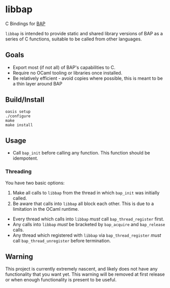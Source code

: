# libbap
C Bindings for [BAP](https://github.com/BinaryAnalysisPlatform/bap)

`libbap` is intended to provide static and shared library versions of BAP as a series of C functions, suitable to be called from other languages.

## Goals
* Export most (if not all) of BAP's capabilities to C.
* Require no OCaml tooling or libraries once installed.
* Be relatively efficient - avoid copies where possible, this is meant to be a thin layer around BAP

## Build/Install
```
oasis setup
./configure
make
make install
```

## Usage
 * Call `bap_init` before calling any function. This function should be idempotent.
### Threading
You have two basic options:
 1. Make all calls to `libbap` from the thread in which `bap_init` was initially called.
 2. Be aware that calls into `libbap` all block each other. This is due to a limitation in the OCaml runtime.
   * Every thread which calls into `libbap` *must* call `bap_thread_register` first.
   * Any calls into `libbap` *must* be bracketed by `bap_acquire` and `bap_release` calls.
   * Any thread which registered with `libbap` via `bap_thread_register` *must* call `bap_thread_unregister` before termination.

## Warning
This project is currently extremely nascent, and likely does not have any functionality that you want yet.
This warning will be removed at first release or when enough functionality is present to be useful.
